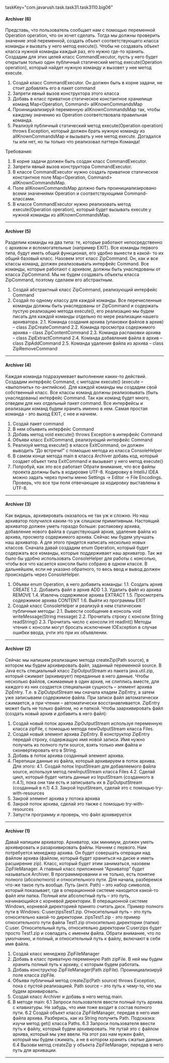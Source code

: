 taskKey="com.javarush.task.task31.task3110.big06"

#### Archiver (6)

Представь, что пользователь сообщает нам с помощью переменной Operation operation, что он хочет
сделать. Тогда мы должны проверить значение этой переменной, создать объект соответствующего
класса команды и вызвать у него метод execute(). Чтобы не создавать объект класса нужной команды
каждый раз, его нужно где-то хранить. Создадим для этих целей класс CommandExecutor, пусть у него
будет открытым только один публичный статический метод execute(Operation operation), который найдет
нужную команду и вызовет у нее метод execute.
1.	Создай класс CommandExecutor. Он должен быть в корне задачи, не стоит добавлять его в пакет command
2.	Запрети явный вызов конструктора этого класса
3.	Добавь в класс приватное статическое константное хранилище команд Map<Operation, Command>
allKnownCommandsMap
4.	Проинициализируй переменную allKnownCommandsMap так, чтобы каждому значению из
Operation соответствовала правильная команда.
5.	Реализуй публичный статический метод execute(Operation operation) throws Exception, который
должен брать нужную команду из allKnownCommandsMap и вызывать у нее метод execute.
Догадался ты или нет, но ты только что реализовал паттерн Команда!


Требования:
1.	В корне задачи должен быть создан класс CommandExecutor.
2.	Запрети явный вызов конструктора CommandExecutor.
3.	В классе CommandExecutor нужно создать приватное статическое константное поле Map<Operation, Command> allKnownCommandsMap.
4.	Поле allKnownCommandsMap должно быть проинициализировано всеми значениями Operation и соответствующими Command-классами.
5.	В классе CommandExecutor нужно реализовать метод execute(Operation operation), который будет вызывать execute у нужной команды из allKnownCommandsMap.
<hr/>


#### Archiver (5)

Разделим команды на два типа: те, которые работают непосредственно с архивом и вспомогательные
(например EXIT). Все команды первого типа, будут иметь общий функционал, его удобно вынести в какой-
то их общий базовый класс. Назовем этот класс ZipCommand. Он, как и все классы команд, должен
реализовывать интерфейс Command. Все команды, которые работают с архивом, должны быть
унаследованы от класса ZipCommand. Мы не будем создавать объекты класса ZipCommand, поэтому
сделаем его абстрактным.
1.	Создай абстрактный класс ZipCommand, реализующий интерфейс Command
2.	Создай по одному классу для каждой команды. Все перечисленные команды должны быть
унаследованы от ZipCommand и содержать пустую реализацию метода execute(), его реализацию
мы будем писать для каждой команды отдельно по мере реализации нашего архиватора.
2.1. Команда создания архива (упаковки файлов в архив) – class ZipCreateCommand
2.2. Команда просмотра содержимого архива – class ZipContentCommand
2.3. Команда распаковки архива – class ZipExtractCommand
2.4. Команда добавления файла в архив – class ZipAddCommand
2.5. Команда удаления файла из архива – class ZipRemoveCommand
<hr/>


#### Archiver (4)

Каждая команда подразумевает выполнение каких-то действий. Создадим интерфейс Command, с
методом execute() (execute – «выполнить» по-английски). Для каждой команды мы создадим свой
собственный класс. Все классы команд должны реализовывать (быть унаследованы) интерфейс Command.
Так как команд будет много, отведем для них отдельный пакет command. Все интерфейсы и реализации
команд будем хранить именно в нем.
Самая простая команда - это выход EXIT, с нее и начнем.
1.	Создай пакет command
2.	В нем объявить интерфейс Command
3.	Добавь метод void execute() throws Exception в интерфейс Command
4.	Объяви класс ExitCommand, реализующий интерфейс Command
5.	Реализуй метод execute() в классе ExitCommand, он должен выводить “До встречи!” с помощью
метода из класса ConsoleHelper
6.	В самом конце метода main в класса Archiver добавь код, который создает объект типа
ExitCommand и вызывает у него метод execute()
7.	Попробуй, как это все работает
Обрати внимание, что все файлы проекта должны быть в кодировке UTF-8. Кодировку в IntelliJ IDEA можно задать
через пункты меню Settings -> Editor -> File Encodings. Проверь, что все три поля отвечающие за кодировку
выставлены в UTF-8.
<hr/>


#### Archiver (3)

Как видишь, архивировать оказалось не так уж и сложно. Но наш архиватор получился каким-то уж
слишком примитивным. Настоящий архиватор должен уметь гораздо больше: распаковку архива,
добавление нового файла в существующий архив, удаление файла из архива, просмотр содержимого
архива. Сейчас мы будем улучшать наш архиватор. А для этого придется написать несколько новых
классов. Сначала давай создадим enum Operation, который будет содержать все команды, которые
поддерживает наш архиватор.
Так же было бы удобно использовать ConsoleHelper для работы с консолью, чтобы все что касается
консоли было собрано в одном классе. В дальнейшем, если не указано обратного, то весь ввод и вывод
должен происходить через ConsoleHelper.
1.	Объяви enum Operation, в него добавить команды:
1.1. Создать архив CREATE
1.2. Добавить файл в архив ADD
1.3. Удалить файл из архива REMOVE
1.4. Извлечь содержимое архива EXTRACT
1.5. Просмотреть содержимое архива CONTENT
1.6. Выйти из программы EXIT
2.	Создай класс ConsoleHelper и реализуй в нем статические публичные методы:
2.1. Вывести сообщение в консоль void writeMessage(String message)
2.2. Прочитать строку с консоли String readString()
2.3. Прочитать число с консоли int readInt()
Методы чтения с консоли могут бросать исключение IOException в случае ошибки ввода, учти
это при их объявлении.
<hr/>


#### Archiver (2)

Сейчас мы напишем реализацию метода createZip(Path source), в котором мы будем архивировать файл,
заданный переменной source.
В Java есть специальный класс ZipOutputStream из пакета java.util.zip, который сжимает (архивирует)
переданные в него данные. Чтобы несколько файлов, сжимаемые в один архив, не слиплись вместе, для
каждого из них создается специальная сущность – элемент архива ZipEntry. Т.е. в ZipOutputStream мы
сначала кладем ZipEntry, а затем уже записываем содержимое файла. При записи файл автоматически
сжимается, а при чтении – автоматически восстанавливается. ZipEntry может быть не только файлом, но и
папкой.
Чтобы заархивировать файл (создать новый архив и добавить в него файл):
1.	Создай новый поток архива ZipOutputStream используя переменную класса zipFile, с помощью метода
newOutputStream класса Files.
2.	Создай новый элемент архива ZipEntry. В конструктор ZipEntry передай строку, содержащую имя новой записи.
Имя нужно получить из полного пути source, взять только имя файла и сконвертировать его в String.
3.	Добавь в поток архива созданный элемент архива.
4.	Перепиши данные из файла, который архивируем в поток архива. Для этого:
4.1. Создай поток InputStream для добавляемого файла source, используя метод newInputStream класса Files
4.2. Сделай цикл, который будет читать данные из InputStream (созданного в п.4.1), пока они там есть и записывать
их в ZipOutputStream (созданный в п.1)
4.3. Закрой InputStream, сделай это с помощью try-with-resources
5.	Закрой элемент архива у потока архива
6.	Закрой поток архива, сделай это также с помощью try-with-resources
7.	Запусти программу и проверь, что файл архивируется
<hr/>


#### Archiver (1)

Давай напишем архиватор. Архиватор, как минимум, должен уметь архивировать и разархивировать
файлы. Начнем с первого.
Нам потребуется менеджер архива. Он будет совершать операции над файлом архива (файлом, который
будет храниться на диске и иметь расширение zip). Класс, который будет этим заниматься, назовем
ZipFileManager. А главный класс приложения “Архиватор” будет называться Archiver.
В программировании и не только, есть понятие полного (абсолютного) и относительного пути. Для начала,
разберемся что-же такое путь вообще. Путь (англ. Path) – это набор символов, который показывает, где в
операционной системе находится какой-то файл или папка.
Полный или абсолютный путь – это путь, начинающийся с корневой директории. В операционной системе
Windows, корневой директорией принято считать диск. Пример полного пути в Windows:
C:userzipsTest1.zip.
Относительный путь – это путь относительно какой-то директории. zipsTest1.zip - это пример
относительного пути файла Test1.zip относительно директории (папки) C:user. Относительный путь,
относительно директории C:userzips будет просто Test1.zip и совпадать с именем файла.
Обрати внимание, что по умолчанию, и полный, и относительный путь к файлу, включают в себя имя
файла.
1.	Создай класс менеджер ZipFileManager
2.	Добавь в класс приватную переменную Path zipFile. В ней мы будем хранить полный путь к архиву,
с которым будем работать.
3.	Добавь конструктор ZipFileManager(Path zipFile). Проинициализируй поле класса zipFile.
4.	Объяви публичный метод createZip(Path source) throws Exception, пока с пустой реализацией.
Path source – это путь к чему-то, что мы будем архивировать.
5.	Создай класс Archiver и добавь в него метод main.
6.	В методе main:
6.1 Запроси пользователя ввести полный путь архива с клавиатуры. Не забудь, что имя тоже
входит в состав полного пути.
6.2 Создай объект класса ZipFileManager, передав в него имя файла архива. Разберись, как из
String получить Path. Подсказка: изучи метод get() класса Paths.
6.3 Запроси пользователя ввести путь к файлу, который будем архивировать. Не путай это с
файлом архива, который мы уже ввели. На этот раз нам нужен файл, который мы будем
сжимать, а не в котором хранить сжатые данные.
6.4 Вызови метод createZip у объекта ZipFileManager, передав в него путь для архивации.
<hr/>


